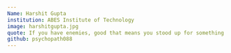 ```yaml
---
Name: Harshit Gupta
institution: ABES Institute of Technology
image: harshitgupta.jpg 
quote: If you have enemies, good that means you stood up for something.
github: psychopath088
---
```

